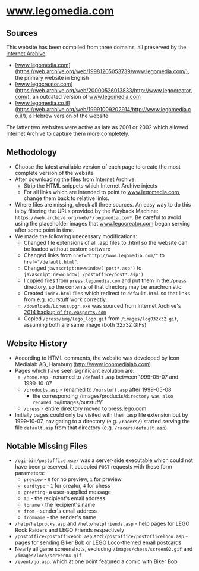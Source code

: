 # www.legomedia.com

## Sources
This website has been compiled from three domains, all preserved by the [Internet Archive](https://archive.org/):
* [www.legomedia.com](https://web.archive.org/web/19981205053739/www.legomedia.com/), the primary website in English
* [www.legocreator.com](https://web.archive.org/web/20000526013833/http://www.legocreator.com/), an outdated version of www.legomedia.com
* [www.legomedia.co.il](https://web.archive.org/web/19991009202914/http://www.legomedia.co.il/), a Hebrew version of the website

The latter two websites were active as late as 2001 or 2002 which allowed Internet Archive to capture them more completely.

## Methodology
* Choose the latest available version of each page to create the most complete version of the website
* After downloading the files from Internet Archive:
    * Strip the HTML snippets which Internet Archive injects
    * For all links which are intended to point to www.legomedia.com, change them back to relative links.
* Where files are missing, check all three sources. An easy way to do this is by filtering the URLs provided by the Wayback Machine: `https://web.archive.org/web/*/legomedia.com*`. Be careful to avoid using the placeholder images that www.legocreator.com began serving after some point in time.
* We made the following unecessary modifications:
    * Changed file extensions of all .asp files to .html so the website can be loaded without custom software
    * Changed links from `href="http://www.legomedia.com/"` to `href="/default.html"`.
    * Changed `javascript:newwindow('post*.asp')` to `javascript:newwindow('/postoffice/post*.asp')`
    * I copied files from `press.legomedia.com` and put them in the `/press` directory, so the contents of that directory may be anachronistic
    * Created `index.html` files which redirect to `default.html` so that links from e.g. /ourstuff work correctly.
    * `/downloads/Lchessupgr.exe` was sourced from Internet Archive's [2014 backup of `ftp.easports.com`](https://archive.org/details/ftp.easports.com)
    * Copied `/press/img/lego_logo.gif` from `/images/log032x32.gif`, assuming both are same image (both 32x32 GIFs)

## Website History
* According to HTML comments, the website was developed by Icon Medialab AG, Hamburg (http://www.iconmedialab.com).
* Pages which have seen significant evolution are:
    * `/home.asp` - renamed to `/default.asp` between 1999-05-07 and 1999-10-07
    * `/products.asp` - renamed to `/ourstuff.asp` after 1999-05-08
        * the corresponding `/`images/products/` directory was also renamed to `/images/ourstuff/`
    * `/press` - entire directory moved to press.lego.com
* Initially pages could only be visited with their .asp file extension but by 1999-10-07, navigating to a directory (e.g. `/racers/`) started serving the file `default.asp` from that directory (e.g. `/racers/default.asp`).

## Notable Missing Files
* `/cgi-bin/postoffice.exe/` was a server-side executable which could not have been preserved. It accepted `POST` requests with these form parameters:
    * `preview` - `0` for no preview, `1` for preview
    * `cardtype` - `1` for creator, `4` for chess
    * `greeting`- a user-supplied message
    * `to` - the recipient's email address
    * `toname` - the recipient's name
    * `from` - sender's email address
    * `fromname` - the sender's name
* `/help/helprocks.asp` and `/help/helpfriends.asp` - help pages for LEGO Rock Raiders and LEGO Friends respectively
* `/postoffice/postofficebob.asp` and `/postoffice/postofficeloco.asp` - pages for sending Biker Bob or LEGO Loco-themed email postcards
* Nearly all game screenshots, excluding `/images/chess/screen02.gif` and `/images/loco/screen04.gif`
* `/event/go.asp`, which at one point featured a comic with Biker Bob
